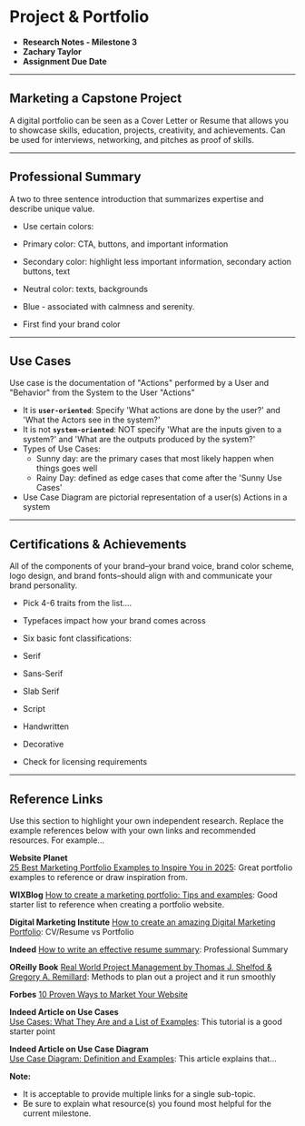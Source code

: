 # Project & Portfolio

* **Research Notes - Milestone 3**
* **Zachary Taylor**
* **Assignment Due Date**

---

## Marketing a Capstone Project

A digital portfolio can be seen as a Cover Letter or Resume that allows you to showcase skills, education, projects, creativity, and achievements. Can be used for interviews, networking, and pitches as proof of skills.

---

## Professional Summary

A two to three sentence introduction that summarizes expertise and describe unique value.

* Use certain colors:

* Primary color: CTA, buttons, and important information
* Secondary color: highlight less important information, secondary action buttons, text
* Neutral color: texts, backgrounds

* Blue - associated with calmness and serenity.
* First find your brand color

---

## Use Cases

Use case is the documentation of "Actions" performed by a User and "Behavior" from the System to the User "Actions"

* It is **`user-oriented`**: Specify 'What actions are done by the user?' and 'What the Actors see in the system?'
* It is not **`system-oriented`**: NOT specify 'What are the inputs given to a system?' and 'What are the outputs produced by the system?'
* Types of Use Cases:
  * Sunny day: are the primary cases that most likely happen when things goes well
  * Rainy Day: defined as edge cases that come after the 'Sunny Use Cases'
* Use Case Diagram are pictorial representation of a user(s) Actions in a system

---

## Certifications & Achievements

All of the components of your brand–your brand voice, brand color scheme, logo design, and brand fonts–should align with and communicate your brand personality.

* Pick 4-6 traits from the list....
* Typefaces impact how your brand comes across
* Six basic font classifications:

* Serif
* Sans-Serif
* Slab Serif
* Script
* Handwritten
* Decorative

* Check for licensing requirements

---

## Reference Links

Use this section to highlight your own independent research. Replace the example references below with your own links and recommended resources. For example...

**Website Planet**  
[25 Best Marketing Portfolio Examples to Inspire You in 2025](https://www.websiteplanet.com/blog/best-marketing-portfolio-examples/): Great portfolio examples to reference or draw inspiration from.

**WIXBlog**
[How to create a marketing portfolio: Tips and examples](https://www.wix.com/blog/how-to-create-a-marketing-portfolio): Good starter list to reference when creating a portfolio website.

**Digital Marketing Institute**
[How to create an amazing Digital Marketing Portfolio](https://digitalmarketinginstitute.com/blog/how-to-create-an-amazing-digital-marketing-portfolio): CV/Resume vs Portfolio

**Indeed**
[How to write an effective resume summary](https://www.indeed.com/career-advice/resumes-cover-letters/writing-a-resume-summary-with-examples): Professional Summary

**OReilly Book**
[Real World Project Management by Thomas J. Shelfod & Gregory A. Remillard](https://learning.oreilly.com/library/view/real-web-project/0321112555/): Methods to plan out a project and it run smoothly

**Forbes**
[10 Proven Ways to Market Your Website](https://www.forbes.com/sites/ilyapozin/2012/04/11/10-proven-ways-to-market-your-website/)

**Indeed Article on Use Cases**  
[Use Cases: What They Are and a List of Examples](https://www.indeed.com/career-advice/career-development/list-of-use-cases-examples): This tutorial is a good starter point

**Indeed Article on Use Case Diagram**  
[Use Case Diagram: Definition and Examples](https://www.indeed.com/career-advice/career-development/use-case-diagram): This article explains that...

**Note:**  

* It is acceptable to provide multiple links for a single sub-topic.  
* Be sure to explain what resource(s) you found most helpful for the current milestone.
